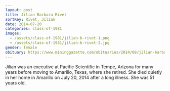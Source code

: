```yaml
---
layout: post
title: Jilian Barbara Rivet
sortKey: Rivet, Jilian
date: 2014-07-20
categories: class-of-1981
images:
  - /assets/class-of-1981/jilian-b-rivet-1.png
  - /assets/class-of-1981/jilian-b-rivet-2.jpg
gender: female
obituary: https://www.mininggazette.com/obituaries/2014/08/jilian-barbara-rivet/
---
```

Jilian was an executive at Pacific Scientific in Tempe, Arizona for many years before moving to Amarillo, Texas, where she retired.  She died quietly in her home in Amarillo on July 20, 2014 after a long illness.  She was 51 years old.